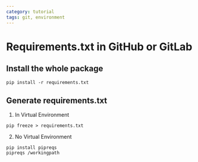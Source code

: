 ```yaml
---
category: tutorial
tags: git, environment
---
```

# Requirements.txt in GitHub or GitLab
## Install the whole package
```
pip install -r requirements.txt
```
## Generate requirements.txt
1. In Virtual Environment
```
pip freeze > requirements.txt
```
2. No Virtual Environment
```
pip install pipreqs
pipreqs /workingpath
```
